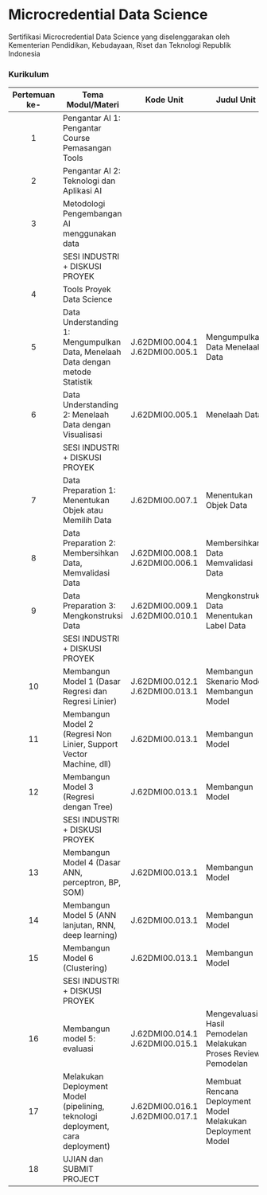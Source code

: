 # Microcredential Data Science
Sertifikasi Microcredential Data Science yang diselenggarakan oleh Kementerian Pendidikan, Kebudayaan, Riset dan Teknologi Republik Indonesia

### Kurikulum
| Pertemuan   ke- | Tema Modul/Materi                                                                | Kode Unit                             | Judul Unit                                                             |
|:---------------:|----------------------------------------------------------------------------------|---------------------------------------|------------------------------------------------------------------------|
|        1        | Pengantar AI 1: Pengantar Course Pemasangan Tools                                |                                       |                                                                        |
|        2        | Pengantar AI 2: Teknologi dan Aplikasi AI                                        |                                       |                                                                        |
|        3        | Metodologi Pengembangan AI menggunakan data                                      |                                       |                                                                        |
|                 | SESI INDUSTRI + DISKUSI PROYEK                                                   |                                       |                                                                        |
|        4        | Tools Proyek Data Science                                                        |                                       |                                                                        |
|        5        | Data Understanding 1: Mengumpulkan Data, Menelaah Data dengan   metode Statistik | J.62DMI00.004.1       J.62DMI00.005.1 | Mengumpulkan Data       Menelaah Data                                  |
|        6        | Data Understanding 2: Menelaah Data dengan Visualisasi                           | J.62DMI00.005.1                       | Menelaah Data                                                          |
|                 | SESI INDUSTRI + DISKUSI PROYEK                                                   |                                       |                                                                        |
|        7        | Data Preparation 1: Menentukan Objek atau Memilih Data                           | J.62DMI00.007.1                       | Menentukan Objek Data                                                  |
|        8        | Data Preparation 2: Membersihkan Data, Memvalidasi Data                          | J.62DMI00.008.1       J.62DMI00.006.1 | Membersihkan Data       Memvalidasi Data                               |
|        9        | Data Preparation 3: Mengkonstruksi Data                                          | J.62DMI00.009.1       J.62DMI00.010.1 | Mengkonstruksi Data       Menentukan Label Data                        |
|                 | SESI INDUSTRI + DISKUSI PROYEK                                                   |                                       |                                                                        |
|        10       | Membangun Model 1 (Dasar Regresi dan Regresi Linier)                             | J.62DMI00.012.1       J.62DMI00.013.1 | Membangun Skenario Model       Membangun Model                         |
|        11       | Membangun Model 2 (Regresi Non Linier, Support Vector Machine,   dll)            | J.62DMI00.013.1                       | Membangun Model                                                        |
|        12       | Membangun Model 3 (Regresi dengan Tree)                                          | J.62DMI00.013.1                       | Membangun Model                                                        |
|                 | SESI INDUSTRI + DISKUSI PROYEK                                                   |                                       |                                                                        |
|        13       | Membangun Model 4 (Dasar ANN, perceptron, BP, SOM)                               | J.62DMI00.013.1                       | Membangun Model                                                        |
|        14       | Membangun Model 5 (ANN lanjutan, RNN, deep learning)                             | J.62DMI00.013.1                       | Membangun Model                                                        |
|        15       | Membangun Model 6 (Clustering)                                                   | J.62DMI00.013.1                       | Membangun Model                                                        |
|                 | SESI INDUSTRI + DISKUSI PROYEK                                                   |                                       |                                                                        |
|        16       | Membangun model 5: evaluasi                                                      | J.62DMI00.014.1       J.62DMI00.015.1 | Mengevaluasi Hasil Pemodelan         Melakukan Proses Review Pemodelan |
|        17       | Melakukan Deployment Model (pipelining, teknologi deployment,   cara deployment) | J.62DMI00.016.1       J.62DMI00.017.1 | Membuat Rencana Deployment Model         Melakukan Deployment Model    |
|        18       | UJIAN dan SUBMIT PROJECT                                                         |                                       |                                                                        |
